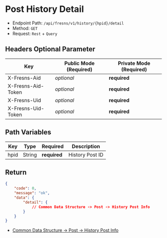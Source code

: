 # Post History Detail

- Endpoint Path: `/api/fresns/v1/history/{hpid}/detail`
- Method: `GET`
- Request: `Rest` + `Query`

## Headers Optional Parameter

| Key | Public Mode (Required) | Private Mode (Required) |
| --- | --- | --- |
| X-Fresns-Aid | *optional* | **required** |
| X-Fresns-Aid-Token | *optional* | **required** |
| X-Fresns-Uid | *optional* | **required** |
| X-Fresns-Uid-Token | *optional* | **required** |

## Path Variables

| Key | Type | Required | Description |
| --- | --- | --- | --- |
| hpid | String | **required** | History Post ID |

## Return

```json
{
    "code": 0,
    "message": "ok",
    "data": {
        "detail": {
            // Common Data Structure -> Post -> History Post Info
        }
    }
}
```

- [Common Data Structure -> Post -> History Post Info](../../reference/data/post.md#history-post-info)
